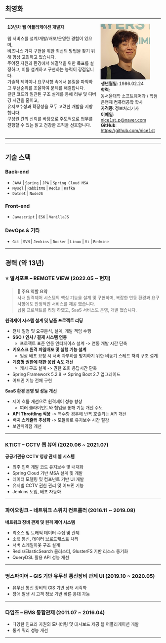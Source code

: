 ## 최영화

<table><tr><td style="width:60%; vertical-align:top">

<b>13년차 웹 어플리케이션 개발자</b> <br><br>
웹 서비스를 설계/개발/배포/운영한 경험이 있으며, <br>
비즈니스 가치 구현을 위한 최선의 방법을 찾기 위해 항상 고민하고 있습니다. <br>
주어진 자원과 환경에서 해결책을 위한 목표를 설정하고, 이를 설계하고 구현하는 능력이 강점입니다. <br>
기술적 제약이나 요구사항 속에서 본질을 파악하고 우선순위를 조율하여 문제를 해결합니다. <br>
클린 코드와 일관된 구조 설계를 통해 리뷰 및 디버깅 시간을 줄이고, <br>
유지보수성과 확장성을 모두 고려한 개발을 지향합니다. <br>
구성원 간의 신뢰를 바탕으로 주도적으로 업무를 진행할 수 있는 밝고 건강한 조직을 선호합니다.

</td><td style="vertical-align:top">

<img src="data/profile3.png" width="160px" height="180px"> <br>
<b>생년월일</b>: 1986.02.24 <br>
<b>학력</b>: <br> 동서울대학 소프트웨어과 / 학점은행제 컴퓨터공학 학사 <br>
<b>자격증</b>: 정보처리기사 <br>
<b>이메일</b>: <a href="mailto:nice1st_p@naver.com">nice1st_p@naver.com</a><br>
<b>GitHub</b>: <a href="https://github.com/nice1st" target="_blank">https://github.com/nice1st</a>

</td></tr></table>

---

## 기술 스택

### Back-end

* `JAVA` | `Spring` | `JPA` | `Spring Cloud MSA`
* `Mysql` | `RabbitMQ` | `Redis` | `Kafka`
* `Dotnet` | `NodeJS`

### Front-end

* `Javascript` | `ES6` | `VanillaJS`

### DevOps & 기타

* `Git` | `SVN` | `Jenkins` | `Docker` | `Linux` | `Vi` | `Redmine`

---

## 경력 (약 13년)

### ⭐ 알서포트 – REMOTE VIEW (2022.05 ~ 현재)

> 📌 **주요 역할 요약**  
> 사내 원격제어 시스템의 핵심 기능을 설계 및 구현하며, 복잡한 연동 환경과 요구사항에도 안정적인 서비스를 제공 했습니다.  
> 납품 프로젝트를 리딩 하였고, SaaS 서비스도 운영, 개발 했습니다.

**원격제어 시스템 설계 및 납품 프로젝트 리딩**
* 전체 일정 및 요구분석, 설계, 개발 책임 수행
* **SSO / 인사 / 결재 시스템 연동**
  * 프로젝트 표준 연동 인터페이스 설계 -> 연동 개발 시간 단축
* **키오스크 원격 파일배포 및 실행 기능 설계**
  * 일괄 배포 요청 시 서버 과부하를 방지하기 위한 비동기 스레드 처리 구조 설계
* **계층형 권한에 대한 응답 속도 개선**
  * 캐시 구조 설계 -> 권한 조회 응답시간 단축
* Spring Framework 5.2.8 → Spring Boot 2.7 업그레이드
* 어드민 기능 전체 구현

**SaaS 환경 운영 및 성능 개선**
* 제어 흐름 개선으로 원격제어 성능 향상
  * 여러 클라이언트와 협업을 통해 기능 개선 주도
* **API Throttling 적용** -> 특수항 경우에 반복 호출되는 API 개선
* **배치 스케줄러 추상화** -> 모듈화로 유지보수 시간 절감
* 보안취약점 개선

---

### KTICT – CCTV 웹 뷰어 (2020.06 \~ 2021.07)

**공공기관용 CCTV 영상 관제 웹 시스템**

* 외주 인력 개발 코드 유지보수 및 내재화
* Spring Cloud 기반 MSA 설계 및 개발
* 데이터 모델링 및 컴포넌트 기반 UI 개발
* 유저별 CCTV 권한 관리 및 어드민 기능
* Jenkins 도입, 배포 자동화

---

### 파이오링크 – 네트워크 스위치 컨트롤러 (2016.11 \~ 2019.08)

**네트워크 장비 관제 및 원격 제어 시스템**

* 리소스 및 트래픽 데이터 수집 및 관제
* 소켓 통신, 데이터 브로드캐스트 처리
* 서버 스케일아웃 구조 설계
* Redis/ElasticSearch 클러스터, GlusterFS 기반 리소스 동기화
* QueryDSL 활용 API 성능 개선

---

### 띵스파이어 – GIS 기반 유무선 통신장비 관제 UI (2019.10 \~ 2020.05)

* 유무선 통신 장비의 GIS 기반 상태 시각화
* 장애 발생 시 고객 정보 기반 빠른 응대 가능

---

### 다임즈 – EMS 통합관제 (2011.07 \~ 2016.04)

* 다양한 인프라 자원의 모니터링 및 대시보드 제공 웹 어플리케이션 개발
* 통계 쿼리 성능 개선

---
